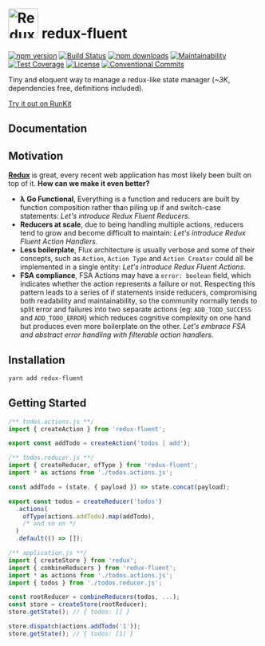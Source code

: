 # <a href='https://github.com/hitmands/redux-fluent'><img src='https://raw.githubusercontent.com/hitmands/redux-fluent/master/redux-fluent-logo.png' height='60' alt='Redux Fluent' aria-label='https://github.com/hitmands/redux-fluent' /></a> redux-fluent
[![npm version](https://img.shields.io/npm/v/redux-fluent.svg)](https://www.npmjs.com/package/redux-fluent)
[![Build Status](https://travis-ci.org/hitmands/redux-fluent.svg?branch=master)](https://travis-ci.org/hitmands/redux-fluent)
[![npm downloads](https://img.shields.io/npm/dm/redux-fluent.svg)](https://www.npmjs.com/package/redux-fluent)
[![Maintainability](https://api.codeclimate.com/v1/badges/02e8b0d9ba383c19ae50/maintainability)](https://codeclimate.com/github/Code-Y/redux-fluent/maintainability)
[![Test Coverage](https://api.codeclimate.com/v1/badges/02e8b0d9ba383c19ae50/test_coverage)](https://codeclimate.com/github/Code-Y/redux-fluent/test_coverage)
[![License](https://img.shields.io/npm/l/redux-fluent.svg)](https://github.com/hitmands/redux-fluent/blob/master/LICENSE)
[![Conventional Commits](https://img.shields.io/badge/Conventional%20Commits-1.0.0-yellow.svg)](https://conventionalcommits.org)


Tiny and eloquent way to manage a redux-like state manager (*~3K*, dependencies free, definitions included).

[Try it out on RunKit](https://runkit.com/hitmands/redux-fluent-playground)


## Documentation


## Motivation

**[Redux](https://redux.js.org/)** is great, every recent web application has most likely been built on top of it. **How can we make it even better?**

 - **λ Go Functional**, Everything is a function and reducers are built by function composition rather than piling up if and switch-case statements: *Let's introduce Redux Fluent Reducers*.
 - **Reducers at scale**, due to being handling multiple actions, reducers tend to grow and become difficult to maintain: *Let's introduce Redux Fluent Action Handlers*.
 - **Less boilerplate**, Flux architecture is usually verbose and some of their concepts, such as `Action`, `Action Type` and `Action Creator` could all be implemented in a single entity: *Let's introduce Redux Fluent Actions*.
 - **FSA compliance**, FSA Actions may have a `error: boolean` field, which indicates whether the action represents a failure or not. Respecting this pattern leads to a series of if statements inside reducers, compromising both readability and maintainability, so the community normally tends to split error and failures into two separate actions (eg: `ADD_TODO_SUCCESS` and `ADD_TODO_ERROR`) which reduces cognitive complexity on one hand but produces even more boilerplate on the other. *Let's embrace FSA and abstract error handling with filterable action handlers*.

## Installation

```bash
yarn add redux-fluent
```

## Getting Started

```javascript
/** todos.actions.js **/
import { createAction } from 'redux-fluent';

export const addTodo = createAction('todos | add');
```

```javascript
/** todos.reducer.js **/
import { createReducer, ofType } from 'redux-fluent';
import * as actions from './todos.actions.js';

const addTodo = (state, { payload }) => state.concat(payload);

export const todos = createReducer('todos')
  .actions(
    ofType(actions.addTodo).map(addTodo),
    /* and so on */
  )
  .default(() => []); 
```

```javascript
/** application.js **/
import { createStore } from 'redux';
import { combineReducers } from 'redux-fluent';
import * as actions from './todos.actions.js';
import { todos } from './todos.reducer.js';

const rootReducer = combineReducers(todos, ...);
const store = createStore(rootReducer);
store.getState(); // { todos: [] }

store.dispatch(actions.addTodo('1'));
store.getState(); // { todos: [1] }
```

